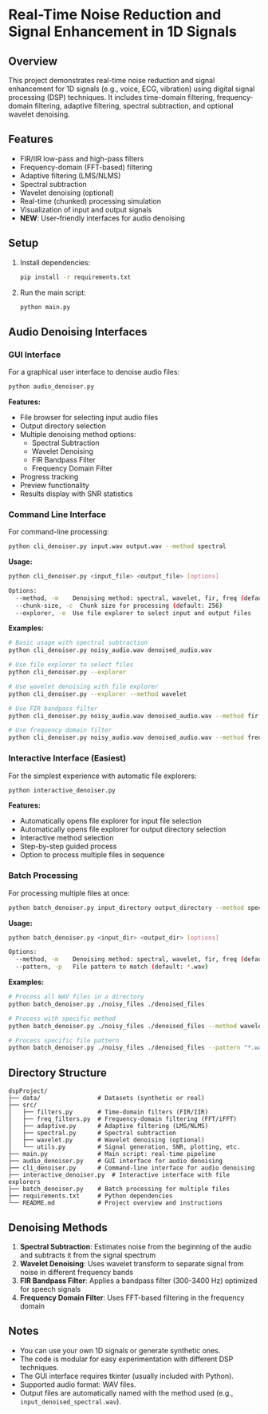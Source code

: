 # Real-Time Noise Reduction and Signal Enhancement in 1D Signals

## Overview
This project demonstrates real-time noise reduction and signal enhancement for 1D signals (e.g., voice, ECG, vibration) using digital signal processing (DSP) techniques. It includes time-domain filtering, frequency-domain filtering, adaptive filtering, spectral subtraction, and optional wavelet denoising.

## Features
- FIR/IIR low-pass and high-pass filters
- Frequency-domain (FFT-based) filtering
- Adaptive filtering (LMS/NLMS)
- Spectral subtraction
- Wavelet denoising (optional)
- Real-time (chunked) processing simulation
- Visualization of input and output signals
- **NEW**: User-friendly interfaces for audio denoising

## Setup
1. Install dependencies:
   ```bash
   pip install -r requirements.txt
   ```
2. Run the main script:
   ```bash
   python main.py
   ```

## Audio Denoising Interfaces

### GUI Interface
For a graphical user interface to denoise audio files:
```bash
python audio_denoiser.py
```

**Features:**
- File browser for selecting input audio files
- Output directory selection
- Multiple denoising method options:
  - Spectral Subtraction
  - Wavelet Denoising
  - FIR Bandpass Filter
  - Frequency Domain Filter
- Progress tracking
- Preview functionality
- Results display with SNR statistics

### Command Line Interface
For command-line processing:
```bash
python cli_denoiser.py input.wav output.wav --method spectral
```

**Usage:**
```bash
python cli_denoiser.py <input_file> <output_file> [options]

Options:
  --method, -m    Denoising method: spectral, wavelet, fir, freq (default: spectral)
  --chunk-size, -c  Chunk size for processing (default: 256)
  --explorer, -e  Use file explorer to select input and output files
```

**Examples:**
```bash
# Basic usage with spectral subtraction
python cli_denoiser.py noisy_audio.wav denoised_audio.wav

# Use file explorer to select files
python cli_denoiser.py --explorer

# Use wavelet denoising with file explorer
python cli_denoiser.py --explorer --method wavelet

# Use FIR bandpass filter
python cli_denoiser.py noisy_audio.wav denoised_audio.wav --method fir

# Use frequency domain filter
python cli_denoiser.py noisy_audio.wav denoised_audio.wav --method freq
```

### Interactive Interface (Easiest)
For the simplest experience with automatic file explorers:
```bash
python interactive_denoiser.py
```

**Features:**
- Automatically opens file explorer for input file selection
- Automatically opens file explorer for output directory selection
- Interactive method selection
- Step-by-step guided process
- Option to process multiple files in sequence

### Batch Processing
For processing multiple files at once:
```bash
python batch_denoiser.py input_directory output_directory --method spectral
```

**Usage:**
```bash
python batch_denoiser.py <input_dir> <output_dir> [options]

Options:
  --method, -m    Denoising method: spectral, wavelet, fir, freq (default: spectral)
  --pattern, -p   File pattern to match (default: *.wav)
```

**Examples:**
```bash
# Process all WAV files in a directory
python batch_denoiser.py ./noisy_files ./denoised_files

# Process with specific method
python batch_denoiser.py ./noisy_files ./denoised_files --method wavelet

# Process specific file pattern
python batch_denoiser.py ./noisy_files ./denoised_files --pattern "*.wav"
```

## Directory Structure
```
dspProject/
├── data/                # Datasets (synthetic or real)
├── src/
│   ├── filters.py       # Time-domain filters (FIR/IIR)
│   ├── freq_filters.py  # Frequency-domain filtering (FFT/iFFT)
│   ├── adaptive.py      # Adaptive filtering (LMS/NLMS)
│   ├── spectral.py      # Spectral subtraction
│   ├── wavelet.py       # Wavelet denoising (optional)
│   └── utils.py         # Signal generation, SNR, plotting, etc.
├── main.py              # Main script: real-time pipeline
├── audio_denoiser.py    # GUI interface for audio denoising
├── cli_denoiser.py      # Command-line interface for audio denoising
├── interactive_denoiser.py  # Interactive interface with file explorers
├── batch_denoiser.py    # Batch processing for multiple files
├── requirements.txt     # Python dependencies
└── README.md            # Project overview and instructions
```

## Denoising Methods

1. **Spectral Subtraction**: Estimates noise from the beginning of the audio and subtracts it from the signal spectrum
2. **Wavelet Denoising**: Uses wavelet transform to separate signal from noise in different frequency bands
3. **FIR Bandpass Filter**: Applies a bandpass filter (300-3400 Hz) optimized for speech signals
4. **Frequency Domain Filter**: Uses FFT-based filtering in the frequency domain

## Notes
- You can use your own 1D signals or generate synthetic ones.
- The code is modular for easy experimentation with different DSP techniques.
- The GUI interface requires tkinter (usually included with Python).
- Supported audio format: WAV files.
- Output files are automatically named with the method used (e.g., `input_denoised_spectral.wav`). 